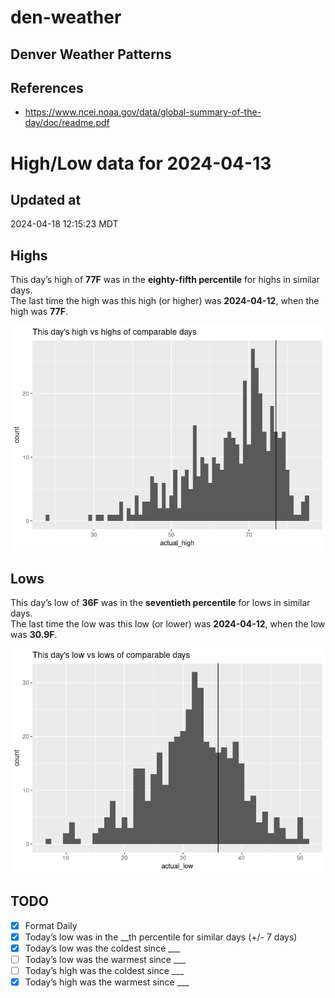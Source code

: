 # den-weather


## Denver Weather Patterns

## References

- <https://www.ncei.noaa.gov/data/global-summary-of-the-day/doc/readme.pdf>

# High/Low data for 2024-04-13

## Updated at

2024-04-18 12:15:23 MDT

## Highs

This day’s high of **77F** was in the **eighty-fifth percentile** for
highs in similar days.  
The last time the high was this high (or higher) was **2024-04-12**,
when the high was **77F**.

![](readme_files/figure-commonmark/unnamed-chunk-4-1.png)

## Lows

This day’s low of **36F** was in the **seventieth percentile** for lows
in similar days.  
The last time the low was this low (or lower) was **2024-04-12**, when
the low was **30.9F**.

![](readme_files/figure-commonmark/unnamed-chunk-6-1.png)

## TODO

- [x] Format Daily
- [x] Today’s low was in the \_\_th percentile for similar days (+/- 7
  days)
- [x] Today’s low was the coldest since \_\_\_
- [ ] Today’s low was the warmest since \_\_\_
- [ ] Today’s high was the coldest since \_\_\_
- [x] Today’s high was the warmest since \_\_\_
